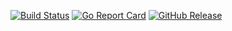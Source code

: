 [![Build Status](https://travis-ci.com/bakito/operator-utils.svg?branch=master)](https://travis-ci.com/bakito/operator-utils) [![Go Report Card](https://goreportcard.com/badge/github.com/bakito/operator-utils)](https://goreportcard.com/report/github.com/bakito/operator-utils) [![GitHub Release](https://img.shields.io/github/release/bakito/operator-utils.svg?style=flat)](https://github.com/bakito/operator-utils/releases)
